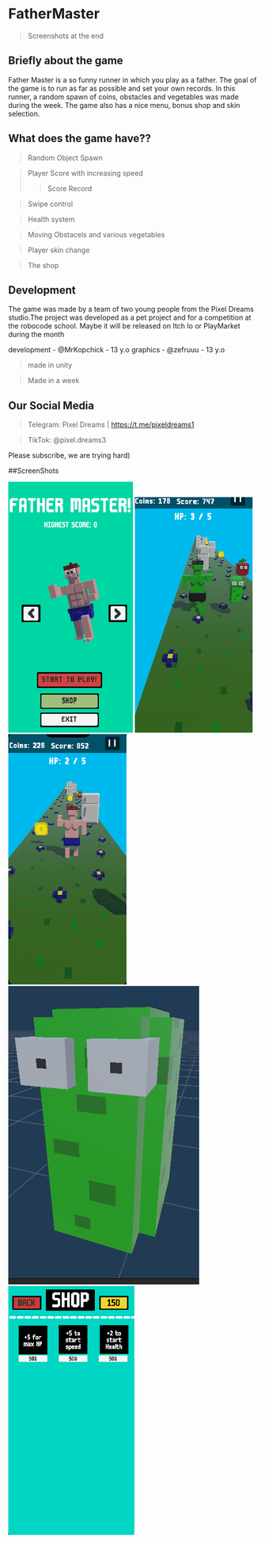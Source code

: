 # FatherMaster
> Screenshots at the end
## Briefly about the game
Father Master is a so funny runner in which you play as a father. The goal of the game is to run as far as possible and set your own records. In this runner, a random spawn of coins, obstacles and vegetables was made during the week. The game also has a nice menu, bonus shop and skin selection.

## What does the game have??

> Random Object Spawn

> Player Score with increasing speed
>> Score Record

> Swipe control

> Health system

> Moving Obstacels and various vegetables

> Player skin change

> The shop

## Development
The game was made by a team of two young people from the Pixel Dreams studio.The project was developed as a pet project and for a competition at the robocode school. Maybe it will be released on Itch Io or PlayMarket during the month

development - @MrKopchick - 13 y.o
graphics - @zefruuu - 13 y.o

> made in unity

> Made in a week

## Our Social Media

> Telegram: Pixel Dreams | https://t.me/pixeldreams1

> TikTok: @pixel.dreams3

Please subscribe, we are trying hard)

##ScreenShots

![ScreenShot](https://github.com/MrKopchick/FatherMaster/blob/main/ScreenShots/%D0%A1%D0%BD%D0%B8%D0%BC%D0%BE%D0%BA%20%D1%8D%D0%BA%D1%80%D0%B0%D0%BD%D0%B0%202024-06-28%20190800.png)
![ScreenShot](https://github.com/MrKopchick/FatherMaster/blob/main/ScreenShots/%D0%A1%D0%BD%D0%B8%D0%BC%D0%BE%D0%BA%20%D1%8D%D0%BA%D1%80%D0%B0%D0%BD%D0%B0%202024-06-28%20191119.png)
![ScreenShot](https://github.com/MrKopchick/FatherMaster/blob/main/ScreenShots/%D0%A1%D0%BD%D0%B8%D0%BC%D0%BE%D0%BA%20%D1%8D%D0%BA%D1%80%D0%B0%D0%BD%D0%B0%202024-06-28%20191305.png)
![ScreenShot](https://github.com/MrKopchick/FatherMaster/blob/main/ScreenShots/%D0%A1%D0%BD%D0%B8%D0%BC%D0%BE%D0%BA%20%D1%8D%D0%BA%D1%80%D0%B0%D0%BD%D0%B0%202024-06-28%20191503.png)
![ScreenShot](https://github.com/MrKopchick/FatherMaster/blob/main/ScreenShots/%D0%A1%D0%BD%D0%B8%D0%BC%D0%BE%D0%BA%20%D1%8D%D0%BA%D1%80%D0%B0%D0%BD%D0%B0%202024-06-28%20190838.png)
